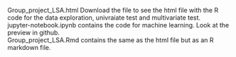 Group_project_LSA.html Download the file to see the html file with the R code for the data exploration, univraiate test and multivariate test.  
jupyter-notebook.ipynb contains the code for machine learning. Look at the preview in github.  
Group_project_LSA.Rmd contains the same as the html file but as an R markdown file.
